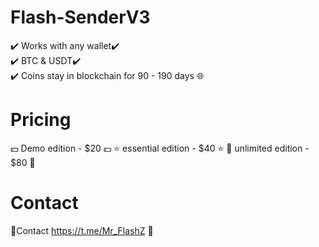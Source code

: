 # Flash-SenderV3

✔️ Works with any wallet✔️  
✔️ BTC & USDT✔️  
✔️ Coins stay in blockchain for 90 - 190 days 🌐

# Pricing

💵 Demo edition - $20 💵
⭐️ essential edition - $40 ⭐️
💎 unlimited edition - $80 💎


# Contact

💬Contact https://t.me/Mr_FlashZ 🔗
